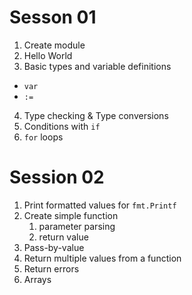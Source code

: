 Sesson 01
==================

1. Create module
2. Hello World
3. Basic types and variable definitions
  * `var`
  * `:=`
4. Type checking & Type conversions
5. Conditions with `if`
6. `for` loops

Session 02
================

1. Print formatted values for `fmt.Printf`
2. Create simple function
   1. parameter parsing
   2. return value
3. Pass-by-value
4. Return multiple values from a function
5. Return errors
6. Arrays